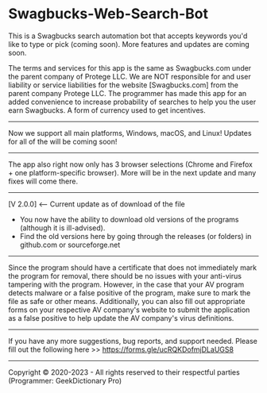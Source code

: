 # Swagbucks-Web-Search-Bot
This is a Swagbucks search automation bot that accepts keywords you'd like to type or pick (coming soon). More features and updates are coming soon. 

The terms and services for this app is the same as Swagbucks.com under the parent company of Protege LLC. 
We are NOT responsible for and user liability or service liabilities for the website [Swagbucks.com] from the parent company Protege LLC. The programmer has made this app for an added convenience to increase probability of searches to help you the user earn Swagbucks. A form of currency used to get incentives. 
__________ 
Now we support all main platforms, Windows, macOS, and Linux! Updates for all of the will be coming soon! 
__________
The app also right now only has 3 browser selections (Chrome and Firefox + one platform-specific browser). More will be in the next update and many fixes will come there. 
__________
[V 2.0.0] <-- Current update as of download of the file 
 - You now have the ability to download old versions of the programs (although it is ill-advised). 
  - Find the old versions here by going through the releases (or folders) in github.com or sourceforge.net 
__________
Since the program should have a certificate that does not immediately mark the program for removal, there should be no issues with your anti-virus tampering with the program. However, in the case that your AV program detects malware or a false positive of the program, make sure to mark the file as safe or other means. Additionally, you can also fill out appropriate forms on your respective AV company's website to submit the application as a false positive to help update the AV company's virus definitions.
_________
If you have any more suggestions, bug reports, and support needed. Please fill out the following here >> https://forms.gle/ucRQKDofmjDLaUGS8
___________
Copyright © 2020-2023 - All rights reserved to their respectful parties (Programmer: GeekDictionary Pro) 
